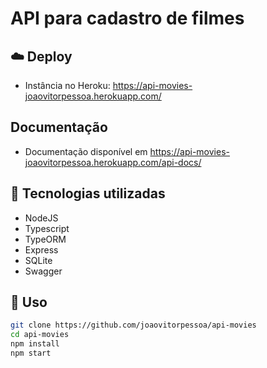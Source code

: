 # API para cadastro de filmes

## ☁️ Deploy

- Instância no Heroku: https://api-movies-joaovitorpessoa.herokuapp.com/

## Documentação

- Documentação disponível em https://api-movies-joaovitorpessoa.herokuapp.com/api-docs/

## 🚀 Tecnologias utilizadas

- NodeJS
- Typescript
- TypeORM
- Express
- SQLite
- Swagger

## 🏃 Uso

```bash
git clone https://github.com/joaovitorpessoa/api-movies
cd api-movies
npm install
npm start
```
